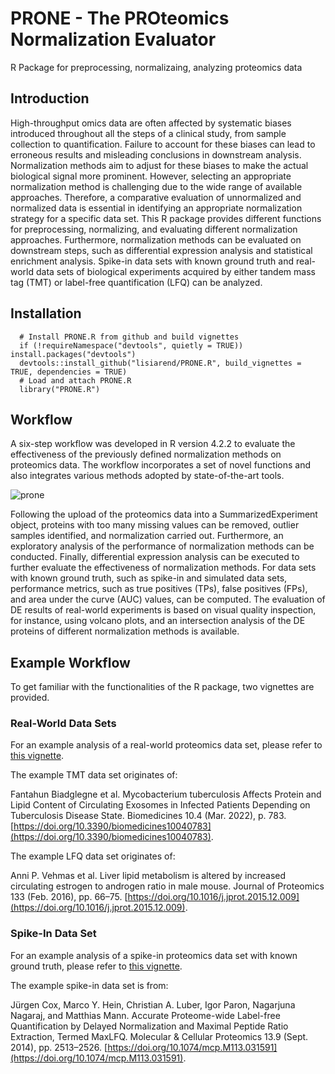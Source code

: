 # PRONE - The PROteomics Normalization Evaluator

R Package for preprocessing, normalizaing, analyzing proteomics data

## Introduction

High-throughput omics data are often affected by systematic biases introduced throughout all the steps of a clinical study, from sample collection to quantification. 
Failure to account for these biases can lead to erroneous results and misleading conclusions in downstream analysis. 
Normalization methods aim to adjust for these biases to make the actual biological signal more prominent. 
However, selecting an appropriate normalization method is challenging due to the wide range of available approaches. 
Therefore, a comparative evaluation of unnormalized and normalized data is essential in identifying an appropriate normalization strategy for a specific data set.
This R package provides different functions for preprocessing, normalizing, and evaluating different normalization approaches. 
Furthermore, normalization methods can be evaluated on downstream steps, such as differential expression analysis and statistical enrichment analysis. 
Spike-in data sets with known ground truth and real-world data sets of biological experiments acquired by either tandem mass tag (TMT) or label-free quantification (LFQ) can be analyzed.

## Installation

```{r}
  # Install PRONE.R from github and build vignettes
  if (!requireNamespace("devtools", quietly = TRUE)) install.packages("devtools")
  devtools::install_github("lisiarend/PRONE.R", build_vignettes = TRUE, dependencies = TRUE)
  # Load and attach PRONE.R 
  library("PRONE.R")
```

## Workflow

A six-step workflow was developed in R version 4.2.2 to evaluate the effectiveness of the previously defined normalization methods on proteomics data. The workflow incorporates a set of novel functions and also integrates various methods adopted by state-of-the-art tools.

![prone](https://github.com/lisiarend/PRONE.R/assets/55484713/e1335387-c074-4cfb-93f0-d1ff160cd86c)

Following the upload of the proteomics data into a SummarizedExperiment object, proteins with too many missing values can be removed, outlier samples identified, and normalization carried out. 
Furthermore, an exploratory analysis of the performance of normalization methods can be conducted. Finally, differential expression analysis can be executed to further evaluate the effectiveness of normalization methods. 
For data sets with known ground truth, such as spike-in and simulated data sets, performance metrics, such as true positives (TPs), false positives (FPs), and area under the curve (AUC) values, can be computed. 
The evaluation of DE results of real-world experiments is based on visual quality inspection, for instance, using volcano plots, and an intersection analysis of the DE proteins of different normalization methods is available.

## Example Workflow

To get familiar with the functionalities of the R package, two vignettes are provided.

### Real-World Data Sets

For an example analysis of a real-world proteomics data set, please refer to [this vignette](https://github.com/lisiarend/PRONE.R/inst/vignettes/PRONE.R.Rmd).

The example TMT data set originates of:

Fantahun Biadglegne et al. Mycobacterium tuberculosis Affects Protein and Lipid Content of Circulating Exosomes in Infected Patients Depending on Tuberculosis Disease State. Biomedicines 10.4 (Mar. 2022), p. 783. [https://doi.org/10.3390/biomedicines10040783](https://doi.org/10.3390/biomedicines10040783).

The example LFQ data set originates of:

Anni P. Vehmas et al. Liver lipid metabolism is altered by increased circulating estrogen to androgen ratio in male mouse. Journal of Proteomics 133 (Feb. 2016), pp. 66–75. [https://doi.org/10.1016/j.jprot.2015.12.009](https://doi.org/10.1016/j.jprot.2015.12.009).

### Spike-In Data Set

For an example analysis of a spike-in proteomics data set with known ground truth, please refer to [this vignette](https://github.com/lisiarend/PRONE.R/inst/vignettes/PRONE.R.Rmd).

The example spike-in data set is from:

Jürgen Cox, Marco Y. Hein, Christian A. Luber, Igor Paron, Nagarjuna Nagaraj, and Matthias Mann. Accurate Proteome-wide Label-free Quantification by Delayed Normalization and Maximal Peptide Ratio Extraction, Termed MaxLFQ. Molecular & Cellular Proteomics 13.9 (Sept. 2014), pp. 2513–2526. [https://doi.org/10.1074/mcp.M113.031591](https://doi.org/10.1074/mcp.M113.031591).






